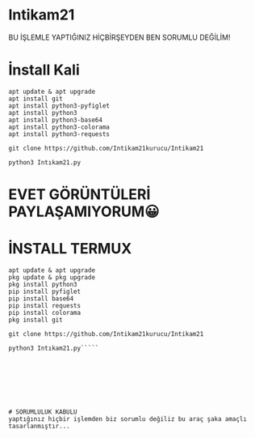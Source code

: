 # Intikam21
BU İŞLEMLE YAPTIĞINIZ HİÇBİRŞEYDEN BEN SORUMLU DEĞİLİM!

# İnstall Kali
````USAGE:
apt update & apt upgrade
apt install git
apt install python3-pyfiglet
apt install python3 
apt install python3-base64
apt install python3-colorama
apt install python3-requests

git clone https://github.com/Intikam21kurucu/Intikam21

python3 Intıkam21.py
`````













# EVET GÖRÜNTÜLERİ PAYLAŞAMIYORUM😀

# İNSTALL TERMUX
````usage:
apt update & apt upgrade 
pkg update & pkg upgrade 
pkg install python3 
pip install pyfiglet 
pip install base64 
pip install requests
pip install colorama
pkg install git

git clone https://github.com/Intikam21kurucu/Intikam21

python3 Intıkam21.py`````








# SORUMLULUK KABULU
yaptığınız hiçbir işlemden biz sorumlu değiliz bu araç şaka amaçlı tasarlanmıştır...

